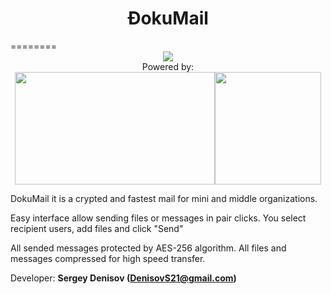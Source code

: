 <center><h1>ÐokuMail</h1></center>
========
<center><img src="http://94.232.48.110/sc.png"/><br>Powered by:<br><img width=320 height=180 src="http://www.deivison.com.br/blog/wp-content/uploads/2012/12/gpl3.png"/><img width=170 height=180 src="http://upload.wikimedia.org/wikipedia/commons/thumb/c/c0/Osi_standard_logo.png/150px-Osi_standard_logo.png"/></center>


DokuMail it is a crypted and fastest mail for mini and middle organizations.

Easy interface allow sending files or messages in pair clicks. You select recipient users, add files and click "Send"

All sended messages protected by AES-256 algorithm. All files and messages compressed for high speed transfer.

Developer: <b>Sergey Denisov (DenisovS21@gmail.com)</b>

